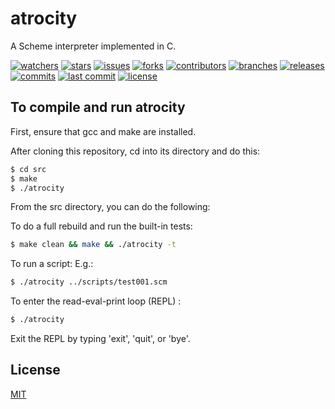 # atrocity
A Scheme interpreter implemented in C.

[![watchers][watchers-badge-image]][watchers-url]
[![stars][stars-badge-image]][stars-url]
[![issues][issues-badge-image]][issues-url]
[![forks][forks-badge-image]][forks-url]
[![contributors][contributors-badge-image]][contributors-url]
[![branches][branches-badge-image]][branches-url]
[![releases][releases-badge-image]][releases-url]
[![commits][commits-badge-image]][commits-url]
[![last commit][last-commit-badge-image]][last-commit-url]
[![license][license-badge-image]][license-url]

## To compile and run atrocity

First, ensure that gcc and make are installed.

After cloning this repository, cd into its directory and do this:

```sh
$ cd src
$ make
$ ./atrocity
```

From the src directory, you can do the following:

To do a full rebuild and run the built-in tests:

```sh
$ make clean && make && ./atrocity -t
```

To run a script: E.g.:

```sh
$ ./atrocity ../scripts/test001.scm
```

To enter the read-eval-print loop (REPL) :

```sh
$ ./atrocity
```

Exit the REPL by typing 'exit', 'quit', or 'bye'.

## License
[MIT](https://choosealicense.com/licenses/mit/)

[watchers-badge-image]: https://badgen.net/github/watchers/tom-weatherhead/atrocity
[watchers-url]: https://github.com/tom-weatherhead/atrocity/watchers
[stars-badge-image]: https://badgen.net/github/stars/tom-weatherhead/atrocity
[stars-url]: https://github.com/tom-weatherhead/atrocity/stargazers
[issues-badge-image]: https://badgen.net/github/issues/tom-weatherhead/atrocity
[issues-url]: https://github.com/tom-weatherhead/atrocity/issues
[forks-badge-image]: https://badgen.net/github/forks/tom-weatherhead/atrocity
[forks-url]: https://github.com/tom-weatherhead/atrocity/network/members
[contributors-badge-image]: https://badgen.net/github/contributors/tom-weatherhead/atrocity
[contributors-url]: https://github.com/tom-weatherhead/atrocity/graphs/contributors
[branches-badge-image]: https://badgen.net/github/branches/tom-weatherhead/atrocity
[branches-url]: https://github.com/tom-weatherhead/atrocity/branches
[releases-badge-image]: https://badgen.net/github/releases/tom-weatherhead/atrocity
[releases-url]: https://github.com/tom-weatherhead/atrocity/releases
[commits-badge-image]: https://badgen.net/github/commits/tom-weatherhead/atrocity
[commits-url]: https://github.com/tom-weatherhead/atrocity/commits/master
[last-commit-badge-image]: https://badgen.net/github/last-commit/tom-weatherhead/atrocity
[last-commit-url]: https://github.com/tom-weatherhead/atrocity
[license-badge-image]: https://img.shields.io/github/license/mashape/apistatus.svg
[license-url]: https://github.com/tom-weatherhead/thaw-grammar/blob/master/LICENSE
